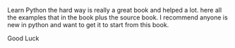Learn Python the hard way is really a great book and helped a lot.
here all the examples that in the book plus the source book.
I recommend anyone is new in python and want to get it to start from this book.

Good Luck